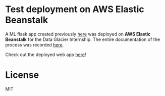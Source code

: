 # Test deployment on AWS Elastic Beanstalk

A ML flask app created previously [here](https://github.com/asherchok/flask-deployment) was deployed on **AWS Elastic Beanstalk** for the Data Glacier Internship. The entire documentation of the process was recorded [here](https://github.com/asherchok/Cloud-and-API-deployment/blob/main/Deployment%20on%20Elastic%20Beanstalk.pdf).

Check out the deployed web app [here](https://flask-on-heroku-test-deploy.herokuapp.com/predict)!

# License
MIT

